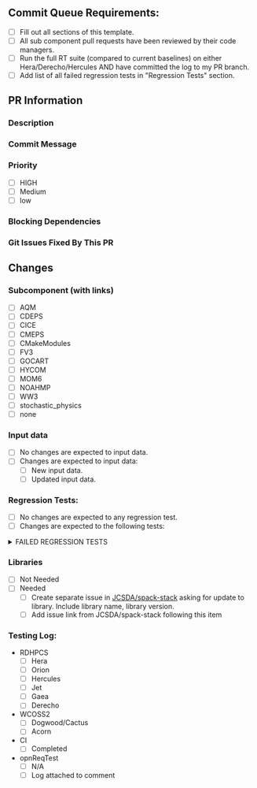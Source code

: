 <!-- INSTRUCTIONS: 
- Please fill out all sections of this PR and complete the checklist below
- Please be as descriptive as possible, this is really important.
- Please "fill in" checkboxes. Use [X] for a filled in checkbox or leave it [ ] for an empty checkbox
- Please use github markup as much as possible in linking
i.e.:
* Linking to UFSWM PR's and issues add "- #<pr/issue number>"
* Linking to a subcomponent PR and issues add "- <Group>/<Fork>/pull/#" or "-<Group>/<Fork>/issues/#"
-->
## Commit Queue Requirements:
- [ ] Fill out all sections of this template.
- [ ] All sub component pull requests have been reviewed by their code managers.
- [ ] Run the full RT suite (compared to current baselines) on either Hera/Derecho/Hercules AND have committed the log to my PR branch.
- [ ] Add list of all failed regression tests in "Regression Tests" section.

## PR Information

### Description
<!-- Provide a detailed description of what this PR does in the space provided below-->

### Commit Message
<!-- Please provide concise information about the changes in this PR to be used as a commit message for the commit history -->

### Priority
- [ ] HIGH
- [ ] Medium
- [ ] low

### Blocking Dependencies
<!-- If there are any PR's that are needed to be completed before this one, please add links
     to them here -->

### Git Issues Fixed By This PR
<!-- Example: "- Closes #1698"  or "- Closes NOAA-EMC/fv3atm/issues/729" -->


## Changes

### Subcomponent (with links)
<!-- (add links to subcomponent PR's here) -->
<!-- Example:
[X] FV3
- NOAA-EMC/fv3atm/pull/734
- NOAA-EMC/fv3atm/pull/735
-->
- [ ] AQM
- [ ] CDEPS
- [ ] CICE
- [ ] CMEPS
- [ ] CMakeModules
- [ ] FV3
- [ ] GOCART
- [ ] HYCOM
- [ ] MOM6
- [ ] NOAHMP
- [ ] WW3
- [ ] stochastic_physics
- [ ] none

### Input data
- [ ] No changes are expected to input data.
- [ ] Changes are expected to input data:
  - [ ] New input data.
  - [ ] Updated input data.

### Regression Tests:
- [ ] No changes are expected to any regression test.
- [ ] Changes are expected to the following tests:
<details><summary>FAILED REGRESSION TESTS</summary>
<!-- List failed regression tests here or add "None" -->

</details>

### Libraries
<!-- Library updates take time. If this PR needs updates to libraries, please make sure to accomplish the following tasks -->
- [ ] Not Needed
- [ ] Needed
  - [ ] Create separate issue in [JCSDA/spack-stack](https://github.com/JCSDA/spack-stack) asking for update to library. Include library name, library version.
  - [ ] Add issue link from JCSDA/spack-stack following this item <!-- for example: "- JCSDA/spack-stack/issue/1757" -->

<!-- STOP!!! THE FOLLOWING IS FOR CODE MANAGERS ONLY. PLEASE DO NOT FILL OUT -->
### Testing Log:
- RDHPCS
  - [ ] Hera
  - [ ] Orion
  - [ ] Hercules
  - [ ] Jet
  - [ ] Gaea
  - [ ] Derecho
- WCOSS2
  - [ ] Dogwood/Cactus
  - [ ] Acorn
- CI
  - [ ] Completed
- opnReqTest
  - [ ] N/A
  - [ ] Log attached to comment